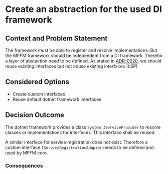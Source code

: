 # Create an abstraction for the used DI framework

## Context and Problem Statement

The framework must be able to register and resolve implementations. But the MFFM framework should be independent from a DI framework. Therefor a layer of abstaction need to be defined. As stated in [ADR-0020](0020-favour-buy-over-make.md), we should reuse existing interfaces but not abuse existing interfaces (LSP).

## Considered Options

* Create custom interfaces
* Reuse default dotnet framework interfaces

## Decision Outcome

The dotnet framework provides a class `System.IServiceProvider` to resolve classes or implementations for interfaces. This interface shall be reused.

A similar interface for service registration does not exist. Therefore a custom interface `IServiceRegistrationAdapter` needs to be defined and used by MFFM core.

### Consequences
